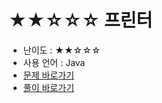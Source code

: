 # ★★☆☆☆ 프린터
- 난이도 : ★★☆☆☆
- 사용 언어 : Java
- <a href="https://programmers.co.kr/learn/courses/30/lessons/42587">문제 바로가기</a>
- <a href="https://cnu-jinseop.tistory.com/137">풀이 바로가기</a>
